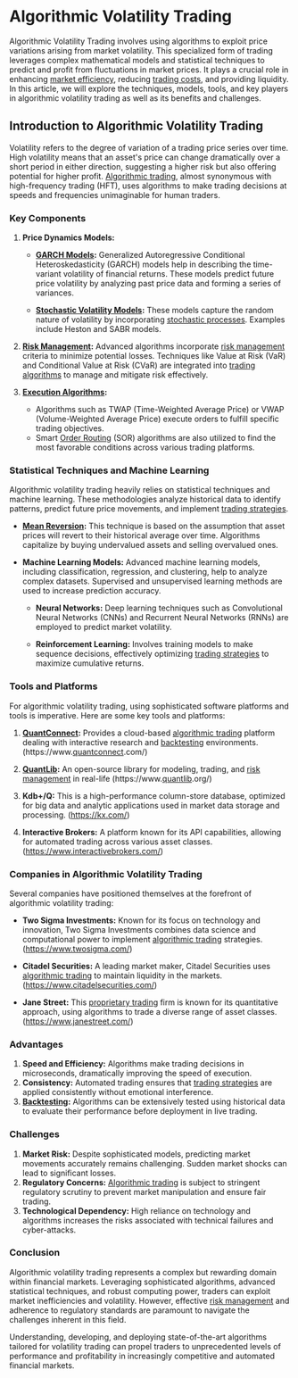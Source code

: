 # Algorithmic Volatility Trading

Algorithmic Volatility Trading involves using algorithms to exploit price variations arising from market volatility. This specialized form of trading leverages complex mathematical models and statistical techniques to predict and profit from fluctuations in market prices. It plays a crucial role in enhancing [market efficiency](../m/market_efficiency.md), reducing [trading costs](../t/trading_costs.md), and providing liquidity. In this article, we will explore the techniques, models, tools, and key players in algorithmic volatility trading as well as its benefits and challenges.

## Introduction to Algorithmic Volatility Trading

Volatility refers to the degree of variation of a trading price series over time. High volatility means that an asset's price can change dramatically over a short period in either direction, suggesting a higher risk but also offering potential for higher profit. [Algorithmic trading](../a/algorithmic_trading.md), almost synonymous with high-frequency trading (HFT), uses algorithms to make trading decisions at speeds and frequencies unimaginable for human traders.

### Key Components

1. **Price Dynamics Models:**
    - **[GARCH Models](../g/garch_models.md):**
        Generalized Autoregressive Conditional Heteroskedasticity (GARCH) models help in describing the time-variant volatility of financial returns. These models predict future price volatility by analyzing past price data and forming a series of variances.

    - **[Stochastic Volatility Models](../s/stochastic_volatility_models.md):**
        These models capture the random nature of volatility by incorporating [stochastic processes](../s/stochastic_processes.md). Examples include Heston and SABR models.

2. **[Risk Management](../r/risk_management.md):**
    Advanced algorithms incorporate [risk management](../r/risk_management.md) criteria to minimize potential losses. Techniques like Value at Risk (VaR) and Conditional Value at Risk (CVaR) are integrated into [trading algorithms](../t/trading_algorithms.md) to manage and mitigate risk effectively.

3. **[Execution Algorithms](../e/execution_algorithms.md):**
    - Algorithms such as TWAP (Time-Weighted Average Price) or VWAP (Volume-Weighted Average Price) execute orders to fulfill specific trading objectives.
    - Smart [Order Routing](../o/order_routing.md) (SOR) algorithms are also utilized to find the most favorable conditions across various trading platforms.

### Statistical Techniques and Machine Learning

Algorithmic volatility trading heavily relies on statistical techniques and machine learning. These methodologies analyze historical data to identify patterns, predict future price movements, and implement [trading strategies](../t/trading_strategies.md).

- **[Mean Reversion](../m/mean_reversion.md):**
    This technique is based on the assumption that asset prices will revert to their historical average over time. Algorithms capitalize by buying undervalued assets and selling overvalued ones.

- **Machine Learning Models:**
    Advanced machine learning models, including classification, regression, and clustering, help to analyze complex datasets. Supervised and unsupervised learning methods are used to increase prediction accuracy.

    - **Neural Networks:**
        Deep learning techniques such as Convolutional Neural Networks (CNNs) and Recurrent Neural Networks (RNNs) are employed to predict market volatility.

    - **Reinforcement Learning:**
        Involves training models to make sequence decisions, effectively optimizing [trading strategies](../t/trading_strategies.md) to maximize cumulative returns.

### Tools and Platforms

For algorithmic volatility trading, using sophisticated software platforms and tools is imperative. Here are some key tools and platforms:

1. **[QuantConnect](../q/quantconnect.md):**
    Provides a cloud-based [algorithmic trading](../a/algorithmic_trading.md) platform dealing with interactive research and [backtesting](../b/backtesting.md) environments. (https://www.[quantconnect](../q/quantconnect.md).com/)

2. **[QuantLib](../q/quantlib.md):**
    An open-source library for modeling, trading, and [risk management](../r/risk_management.md) in real-life (https://www.[quantlib](../q/quantlib.md).org/)

3. **Kdb+/Q:**
    This is a high-performance column-store database, optimized for big data and analytic applications used in market data storage and processing. (https://kx.com/)

4. **Interactive Brokers:**
    A platform known for its API capabilities, allowing for automated trading across various asset classes. (https://www.interactivebrokers.com/)

### Companies in Algorithmic Volatility Trading

Several companies have positioned themselves at the forefront of algorithmic volatility trading:

- **Two Sigma Investments:**
    Known for its focus on technology and innovation, Two Sigma Investments combines data science and computational power to implement [algorithmic trading](../a/algorithmic_trading.md) strategies. (https://www.twosigma.com/)

- **Citadel Securities:**
    A leading market maker, Citadel Securities uses [algorithmic trading](../a/algorithmic_trading.md) to maintain liquidity in the markets. (https://www.citadelsecurities.com/)

- **Jane Street:**
    This [proprietary trading](../p/proprietary_trading.md) firm is known for its quantitative approach, using algorithms to trade a diverse range of asset classes. (https://www.janestreet.com/)

### Advantages

1. **Speed and Efficiency:**
    Algorithms make trading decisions in microseconds, dramatically improving the speed of execution.
2. **Consistency:**
    Automated trading ensures that [trading strategies](../t/trading_strategies.md) are applied consistently without emotional interference.
3. **[Backtesting](../b/backtesting.md):**
    Algorithms can be extensively tested using historical data to evaluate their performance before deployment in live trading.

### Challenges

1. **Market Risk:**
    Despite sophisticated models, predicting market movements accurately remains challenging. Sudden market shocks can lead to significant losses.
2. **Regulatory Concerns:**
    [Algorithmic trading](../a/algorithmic_trading.md) is subject to stringent regulatory scrutiny to prevent market manipulation and ensure fair trading.
3. **Technological Dependency:**
    High reliance on technology and algorithms increases the risks associated with technical failures and cyber-attacks.

### Conclusion

Algorithmic volatility trading represents a complex but rewarding domain within financial markets. Leveraging sophisticated algorithms, advanced statistical techniques, and robust computing power, traders can exploit market inefficiencies and volatility. However, effective [risk management](../r/risk_management.md) and adherence to regulatory standards are paramount to navigate the challenges inherent in this field.

Understanding, developing, and deploying state-of-the-art algorithms tailored for volatility trading can propel traders to unprecedented levels of performance and profitability in increasingly competitive and automated financial markets.